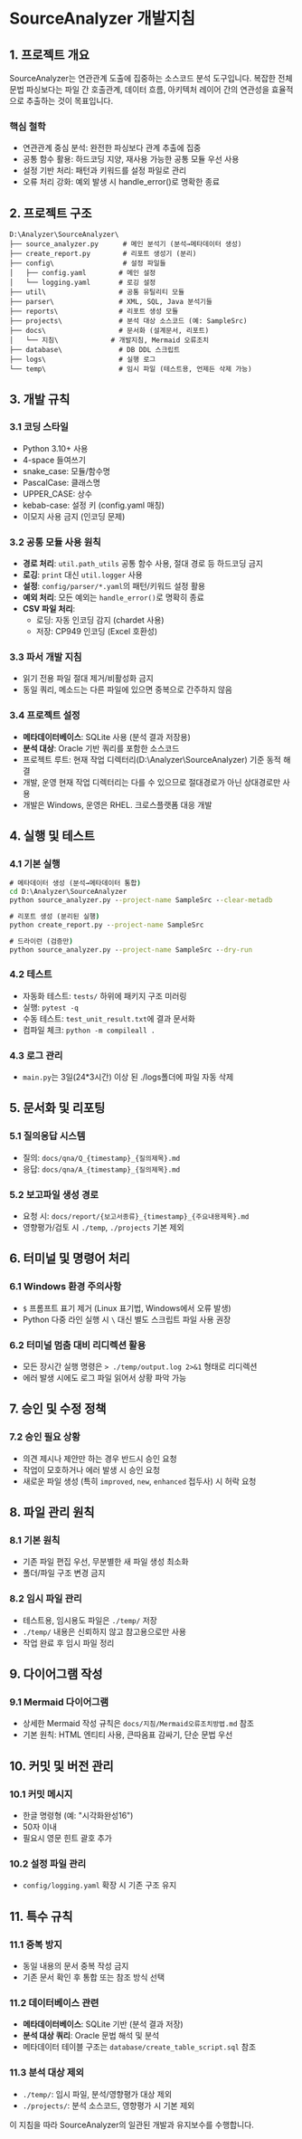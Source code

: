 # SourceAnalyzer 개발지침

## 1. 프로젝트 개요

SourceAnalyzer는 연관관계 도출에 집중하는 소스코드 분석 도구입니다. 복잡한 전체 문법 파싱보다는 파일 간 호출관계, 데이터 흐름, 아키텍처 레이어 간의 연관성을 효율적으로 추출하는 것이 목표입니다.

### 핵심 철학

- 연관관계 중심 분석: 완전한 파싱보다 관계 추출에 집중
- 공통 함수 활용: 하드코딩 지양, 재사용 가능한 공통 모듈 우선 사용
- 설정 기반 처리: 패턴과 키워드를 설정 파일로 관리
- 오류 처리 강화: 예외 발생 시 handle_error()로 명확한 종료

## 2. 프로젝트 구조

```
D:\Analyzer\SourceAnalyzer\
├── source_analyzer.py      # 메인 분석기 (분석→메타데이터 생성)
├── create_report.py        # 리포트 생성기 (분리)
├── config\                 # 설정 파일들
│   ├── config.yaml        # 메인 설정
│   └── logging.yaml       # 로깅 설정
├── util\                  # 공통 유틸리티 모듈
├── parser\                # XML, SQL, Java 분석기들
├── reports\               # 리포트 생성 모듈
├── projects\              # 분석 대상 소스코드 (예: SampleSrc)
├── docs\                  # 문서화 (설계문서, 리포트)
│   └── 지침\             # 개발지침, Mermaid 오류조치
├── database\              # DB DDL 스크립트
├── logs\                  # 실행 로그
└── temp\                  # 임시 파일 (테스트용, 언제든 삭제 가능)
```

## 3. 개발 규칙

### 3.1 코딩 스타일

- Python 3.10+ 사용
- 4-space 들여쓰기
- snake_case: 모듈/함수명
- PascalCase: 클래스명
- UPPER_CASE: 상수
- kebab-case: 설정 키 (config.yaml 매칭)
- 이모지 사용 금지 (인코딩 문제)

### 3.2 공통 모듈 사용 원칙

- **경로 처리**: `util.path_utils` 공통 함수 사용, 절대 경로 등 하드코딩 금지
- **로깅**: `print` 대신 `util.logger` 사용
- **설정**: `config/parser/*.yaml`의 패턴/키워드 설정 활용
- **예외 처리**: 모든 예외는 `handle_error()`로 명확히 종료
- **CSV 파일 처리**: 
  - 로딩: 자동 인코딩 감지 (chardet 사용)
  - 저장: CP949 인코딩 (Excel 호환성)

### 3.3 파서 개발 지침

- 읽기 전용 파일 절대 제거/비활성화 금지
- 동일 쿼리, 메소드는 다른 파일에 있으면 중복으로 간주하지 않음

### 3.4 프로젝트 설정

- **메타데이터베이스**: SQLite 사용 (분석 결과 저장용)
- **분석 대상**: Oracle 기반 쿼리를 포함한 소스코드
- 프로젝트 루트: 현재 작업 디렉터리(D:\Analyzer\SourceAnalyzer) 기준 동적 해결
- 개발, 운영 현재 작업 디렉터리는 다를 수 있으므로 절대경로가 아닌 상대경로만 사용
- 개발은 Windows, 운영은 RHEL. 크로스플랫폼 대응 개발

## 4. 실행 및 테스트

### 4.1 기본 실행

```cmd
# 메타데이터 생성 (분석→메타데이터 통합)
cd D:\Analyzer\SourceAnalyzer
python source_analyzer.py --project-name SampleSrc --clear-metadb

# 리포트 생성 (분리된 실행)
python create_report.py --project-name SampleSrc

# 드라이런 (검증만)
python source_analyzer.py --project-name SampleSrc --dry-run
```

### 4.2 테스트

- 자동화 테스트: `tests/` 하위에 패키지 구조 미러링
- 실행: `pytest -q`
- 수동 테스트: `test_unit_result.txt`에 결과 문서화
- 컴파일 체크: `python -m compileall .`

### 4.3 로그 관리

- `main.py`는 3일(24*3시간) 이상 된 ./logs폴더에 파일 자동 삭제

## 5. 문서화 및 리포팅

### 5.1 질의응답 시스템

- 질의: `docs/qna/Q_{timestamp}_{질의제목}.md`
- 응답: `docs/qna/A_{timestamp}_{질의제목}.md`

### 5.2 보고파일 생성 경로

- 요청 시: `docs/report/{보고서종류}_{timestamp}_{주요내용제목}.md`
- 영향평가/검토 시 `./temp`, `./projects` 기본 제외

## 6. 터미널 및 명령어 처리

### 6.1 Windows 환경 주의사항

- `$` 프롬프트 표기 제거 (Linux 표기법, Windows에서 오류 발생)
- Python 다중 라인 실행 시 `\` 대신 별도 스크립트 파일 사용 권장

### 6.2 터미널 멈춤 대비 리디렉션 활용

- 모든 장시간 실행 명령은 `> ./temp/output.log 2>&1` 형태로 리디렉션
- 에러 발생 시에도 로그 파일 읽어서 상황 파악 가능

## 7. 승인 및 수정 정책

### 7.2 승인 필요 상황

- 의견 제시나 제안만 하는 경우 반드시 승인 요청
- 작업이 모호하거나 에러 발생 시 승인 요청
- 새로운 파일 생성 (특히 `improved`, `new`, `enhanced` 접두사) 시 허락 요청

## 8. 파일 관리 원칙

### 8.1 기본 원칙

- 기존 파일 편집 우선, 무분별한 새 파일 생성 최소화
- 폴더/파일 구조 변경 금지

### 8.2 임시 파일 관리

- 테스트용, 임시용도 파일은 `./temp/` 저장
- `./temp/` 내용은 신뢰하지 않고 참고용으로만 사용
- 작업 완료 후 임시 파일 정리

## 9. 다이어그램 작성

### 9.1 Mermaid 다이어그램

- 상세한 Mermaid 작성 규칙은 `docs/지침/Mermaid오류조치방법.md` 참조
- 기본 원칙: HTML 엔티티 사용, 큰따옴표 감싸기, 단순 문법 우선

## 10. 커밋 및 버전 관리

### 10.1 커밋 메시지

- 한글 명령형 (예: "시각화완성16")
- 50자 이내
- 필요시 영문 힌트 괄호 추가

### 10.2 설정 파일 관리

- `config/logging.yaml` 확장 시 기존 구조 유지

## 11. 특수 규칙

### 11.1 중복 방지

- 동일 내용의 문서 중복 작성 금지
- 기존 문서 확인 후 통합 또는 참조 방식 선택

### 11.2 데이터베이스 관련

- **메타데이터베이스**: SQLite 기반 (분석 결과 저장)
- **분석 대상 쿼리**: Oracle 문법 해석 및 분석
- 메타데이터 테이블 구조는 `database/create_table_script.sql` 참조

### 11.3 분석 대상 제외

- `./temp/`: 임시 파일, 분석/영향평가 대상 제외
- `./projects/`: 분석 소스코드, 영향평가 시 기본 제외

이 지침을 따라 SourceAnalyzer의 일관된 개발과 유지보수를 수행합니다.
